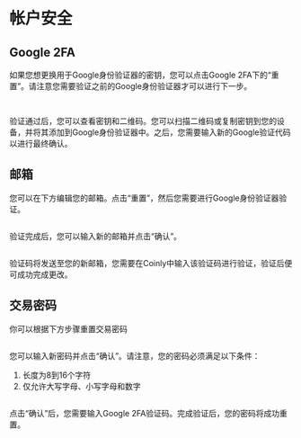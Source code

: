 # 帐户安全

## Google 2FA

如果您想更换用于Google身份验证器的密钥，您可以点击Google 2FA下的“重置”。请注意您需要验证之前的Google身份验证器才可以进行下一步。

<figure><img src="../images/Snipaste_2025-08-20_13-53-40.png" alt=""><figcaption></figcaption></figure>

<figure><img src="../images/Snipaste_2025-08-20_13-54-44.png" alt=""><figcaption></figcaption></figure>

验证通过后，您可以查看密钥和二维码。您可以扫描二维码或复制密钥到您的设备，并将其添加到Google身份验证器中。之后，您需要输入新的Google验证代码以进行最终确认。

## **邮箱**

您可以在下方编辑您的邮箱。点击“重置”，然后您需要进行Google身份验证器验证。

<figure><img src="../images/Snipaste_2025-08-20_13-55-36.png" alt=""><figcaption></figcaption></figure>

验证完成后，您可以输入新的邮箱并点击“确认”。

<figure><img src="../images/Snipaste_2025-08-20_13-56-29.png" alt=""><figcaption></figcaption></figure>

验证码将发送至您的新邮箱，您需要在Coinly中输入该验证码进行验证，验证后便可成功完成更改。

## 交易密码

你可以根据下方步骤重置交易密码

<figure><img src="../images/Snipaste_2025-08-20_13-57-20.png" alt=""><figcaption></figcaption></figure>

您可以输入新密码并点击“确认”。请注意，您的密码必须满足以下条件：

1. 长度为8到16个字符
2. 仅允许大写字母、小写字母和数字

<figure><img src="../images/Snipaste_2025-08-20_13-58-04.png" alt=""><figcaption></figcaption></figure>

点击“确认”后，您需要输入Google 2FA验证码。完成验证后，您的密码将成功重置。

